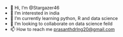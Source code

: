 - 👋 Hi, I’m @Stargazer46
- 👀 I’m interested in india
- 🌱 I’m currently learning python, R and data science
- 💞️ I’m looking to collaborate on data science feild
- 📫 How to reach me prasanthdrlng20@gmail.com

<!---
Stargazer46/Stargazer46 is a ✨ special ✨ repository because its `README.md` (this file) appears on your GitHub profile.
You can click the Preview link to take a look at your changes.
--->
